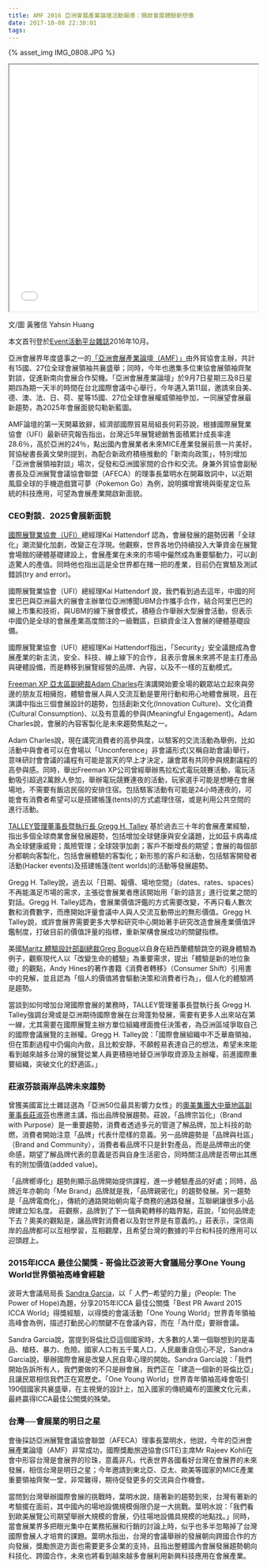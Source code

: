 ```yaml
---
title: AMF 2016 亞洲會展產業論壇活動報導：開啟會展體驗新想像
date: 2017-10-08 22:30:01
tags:
---
```

{% asset_img IMG_0808.JPG %}

<iframe src="{% asset_path 'AMF-2.pdf' %}" width="100%" height="500px" > </iframe>

文/圖 黃雅信 Yahsin Huang

本文首刊登於[Event活動平台雜誌](https://www.facebook.com/EventPlatformmagazine/)2016年10月。

亞洲會展界年度盛事之一的[「亞洲會展產業論壇（AMF）」](http://www.amf.com.tw)由外貿協會主辦，共計有15國、27位全球會展領袖共襄盛舉；同時，今年也邀集多位東協會展領袖齊聚對談，促進新南向會展合作契機。「亞洲會展產業論壇」於9月7日星期三及8日星期四為期一天半的時間在台北國際會議中心舉行，今年邁入第11屆，邀請來自美、德、澳、法、日、荷、星等15國、27位全球會展權威領袖參加，一同展望會展最新趨勢，為2025年會展面貌勾勒新藍圖。

AMF論壇的第一天開幕致辭，經濟部國際貿易局組長何莉芬說，根據國際展覽業協會（UFI）最新研究報告指出，台灣近5年展覽總銷售面積累計成長率達28.6％，高於亞洲的24％，點出國內會展業者未來MICE產業發展前景一片美好。貿協秘書長黃文榮則提到，為配合新政府積極推動的「新南向政策」，特別增加「亞洲會展領袖對談」場次，促發和亞洲國家間的合作和交流。身兼外貿協會副秘書長及亞洲展覽會議協會聯盟（AFECA）的理事長葉明水在開幕致詞中，以近期風靡全球的手機遊戲寶可夢（Pokemon Go）為例，說明擴增實境與衛星定位系統的科技應用，可望為會展產業開啟新面貌。

### CEO對談．2025會展新面貌

[國際展覽業協會（UFI）](http://www.ufi.org)總經理Kai Hattendorf 認為，會展發展的趨勢因著「全球化」潮流變化加劇，改變正在浮現。他觀察，世界各地仍持續投入大筆資金在展覽會場館的硬體基礎建設上，會展產業在未來的市場中儼然成為重要驅動力，可以創造驚人的產值。同時他也指出這是全世界都在賭一把的產業，目前仍在實驗及測試錯誤(try and error)。

國際展覽業協會（UFI）總經理Kai Hattendorf 說，我們看到過去這年，中國的阿里巴巴與亞洲最大的展會主辦單位亞洲博聞UBM合作攜手合作，結合阿里巴巴的線上市集和技術，與UBM的線下展會模式，積極合作舉辦大型展會活動，但表示中國仍是全球的會展產業高度關注的一級戰區，巨額資金注入會展的硬體基礎設備。

國際展覽業協會（UFI）總經理Kai Hattendorf指出，「Security」安全議題成為會展產業的新主流，安全、科技、線上線下的合作，且表示會展未來將不是主打產品與硬體設備，而是轉移到展覽經營的品牌、內容，以及不一樣的互動模式。
 
[Freeman XP 亞太區副總裁Adam Charles](http://freemanxp.com/tribe/adam-charles/)在演講開始要全場的觀眾站立起來與旁邊的朋友互相擁抱，體驗會展人與人交流互動是要用行動和用心地體會展現，且在演講中指出三個會展設計的趨勢，包括創新文化(Innovation Culture)、文化消費(Cultural Consumption)、以及有意義的參與(Meaningful Engagement)。Adam Charles說，會展的內容客製化是未來趨勢焦點之一。

Adam Charles說，現在講究消費者的高參與度，以駭客的交流活動為舉例，比如活動中與會者可以在會場以「Unconference」非會議形式(又稱自助會議)舉行，意味研討會會議的議程有可能是當天的早上才決定，讓會眾有共同參與規劃議程的高參與感。同時，舉出Freeman XP公司曾經舉辦馬拉松式電玩競賽活動，電玩活動吸引超過2萬餘人參加，舉辦電玩競賽連夜的活動，玩家選手可能是想睡在會展場地，不需要有飯店民宿的安排住宿。包括駭客活動有可能是24小時連夜的，可能會有消費者希望可以是搭建帳篷(tents)的方式處理住宿，或是利用公共空間的進行活動。

[TALLEY管理董事長暨執行長 Gregg H. Talley](http://www.talley.com/ourleadership/) 基於過去三十年的會展產業經驗，指出多個全球商業會展發展趨勢，包括增加全球健康與安全議題，比如茲卡病毒成為全球健康威脅；風險管理；全球競爭加劇；客戶不斷增長的期望；會展的每個部分都朝向客製化，包括會展體驗的客製化；新形態的客戶和活動，包括駭客開發者活動(Hacker events)及搭建帳篷(tent worlds)的活動等發展趨勢。

Gregg H. Talley說，過去以「日期、報價、場地空間」（dates、rates、spaces）不再能滿足市場的需求，主張從會展業者應該開始用「新的語言」進行從業之間的對話。Gregg H. Talley認為，會展業價值評鑑的方式需要改變，不再只看人數次數和消費數字，而應開始評量會議中人與人交流互動帶出的無形價值。Gregg H. Talley說，或許會展界需要更多大學和研究中心開始著手研究改造會展產業價值評鑑制度，打破目前的價值評量的指標，重新架構會展成功的關鍵指標。

美國[Maritz 體驗設計部副總裁Greg Bogue](http://www.maritzglobalevents.com/Expert-Insights/Our-Experts/Greg-Bogue)以自身在紐西蘭體驗跳空的親身體驗為例子，觀察現代人以「改變生命的體驗」為重要需求，提出「體驗是新的地位象徵」的觀點，Andy Hines的著作書籍《消費者轉移》（Consumer Shift）引用書中的見解，並且認為「個人的價值將會驅動決策和消費者行為」，個人化的體驗將是趨勢。
 
當談到如何增加台灣國際會展的業務時，TALLEY管理董事長暨執行長 Gregg H. Talley強調台灣或是亞洲期待國際會展在台灣蓬勃發展，需要有更多人出來站在第一線，尤其需要在國際展覽主辦方單位組織裡面擔任決策者，為亞洲區域爭取自己的國際會議展覽的主辦權。Gregg H. Talley說：「國際會展組織中不乏華裔領袖，但在策劃過程中仍偏向內斂，且比較安靜，不願輕易表達自己的想法，希望未來能看到越來越多台灣的展覽從業人員更積極地替亞洲爭取資源及主辦權，前進國際重要組織，突破文化的舒適區。」
 
### 莊淑芬談兩岸品牌未來趨勢

曾獲美國富比士雜誌選為「亞洲50位最具影響力女性」的[奧美集團大中華地區副董事長莊淑芬](https://zh.wikipedia.org/wiki/莊淑芬)也應邀主講，指出品牌發展趨勢。莊說，「品牌宗旨化」（Brand with Purpose）是一重要趨勢，消費者透過多元的管道了解品牌，加上科技的助燃，消費者開始注意「品牌」代表什麼樣的意義。另一品牌趨勢是「品牌與社區」（Brand and Community），消費者看品牌不只是針對產品，而是品牌帶出的使命感，期望了解品牌代表的意義是否與自身生活密合，同時關注品牌是否帶出其應有的附加價值(added value)。

「品牌嚮導化」趨勢則顯示品牌開始提供課程，進一步體驗產品的好處；同時，品牌近年亦朝向「Me Brand」品牌就是我，「品牌親密化」的趨勢發展。另一趨勢是「品牌電商化」，傳統的通路開始朝向電子商務的通路發展，互聯網讓很多小品牌建立知名度。 莊觀察，品牌到了下一個典範轉移的臨界點，莊說，「如何品牌走下去？奧美的觀點是，讓品牌對消費者以及對世界是有意義的。」莊表示，深信兩岸的品牌都可以互相學習，互相觀摩，且希望台灣的數據的平台和科技的應用可以迎頭趕上。
 
### 2015年ICCA 最佳公關獎 - 哥倫比亞波哥大會議局分享One Young World世界領袖高峰會經驗

波哥大會議局局長 [Sandra Garcia](https://meetingspr.wordpress.com/2015/11/27/4-meetings-pr-trends-for-2015-plus-why-bogota-won-the-icca-best-pr-award/)，以「 人們─希望的力量」(People: The Power of Hope)為題，分享2015年ICCA 最佳公關獎「Best PR Award 2015 ICCA World」得獎經驗，以得獎的會議活動「One Young World」世界青年領袖高峰會為例，描述打動民心的關鍵不在會議內容，而在「為什麼」要辦會議。
 
Sandra Garcia說，當提到哥倫比亞這個國家時，大多數的人第一個聯想到的是毒品、槍枝、暴力、危險。國家人口有五千萬人口，人民嚴重自信心不足，Sandra Garcia說，舉辦國際會展是改變人民自卑心理的開始。Sandra Garcia說：「我們開始告訴所有人，我們要做的不只是辦會展，我們正在「建造一個新的哥倫比亞」且讓民眾相信我們正在寫歷史。「One Young World」世界青年領袖高峰會吸引190個國家共襄盛舉，在主視覺的設計上，加入國家的傳統織布的圖騰文化元素，最終贏得ICCA最佳公關獎的殊榮。

### 台灣──會展業的明日之星

會後採訪亞洲展覽會議協會聯盟（AFECA）理事長葉明水，他說，今年的亞洲會展產業論壇（AMF）非常成功，國際獎勵旅遊協會(SITE)主席Mr Rajeev Kohli在會中形容台灣是會展界的珍珠，意義非凡，代表世界各國看好台灣在會展界的未來發展，相信台灣是明日之星；今年邀請到東北亞、亞太、歐美等國家的MICE產業重要領袖齊聚一堂，非常難得，期待促發更多的交流與合作機會。

當問到台灣舉辦國際會展的挑戰時，葉明水說，隨著新的趨勢到來，台灣有著新的考驗擺在面前，其中國內的場地設備規模侷限仍是一大挑戰。葉明水說：「我們看到歐美展覽公司期望舉辦大規模的會展，仍往場地設備具規模的地點找。」同時，當會展業界多把眼光集中在業務拓展和行銷的討論上時，似乎也多半忽略掉了台灣國際會展人才培育的課題。葉明水指出，台灣的會議舉辦的發展朝向跨國合作的方向發展，獎勵旅遊方面也需要更多企業的支持，且指出整體國內會展發展趨勢朝向科技化、跨國合作，未來也將看到越來越多會展利用新興科技應用在會展產業。


